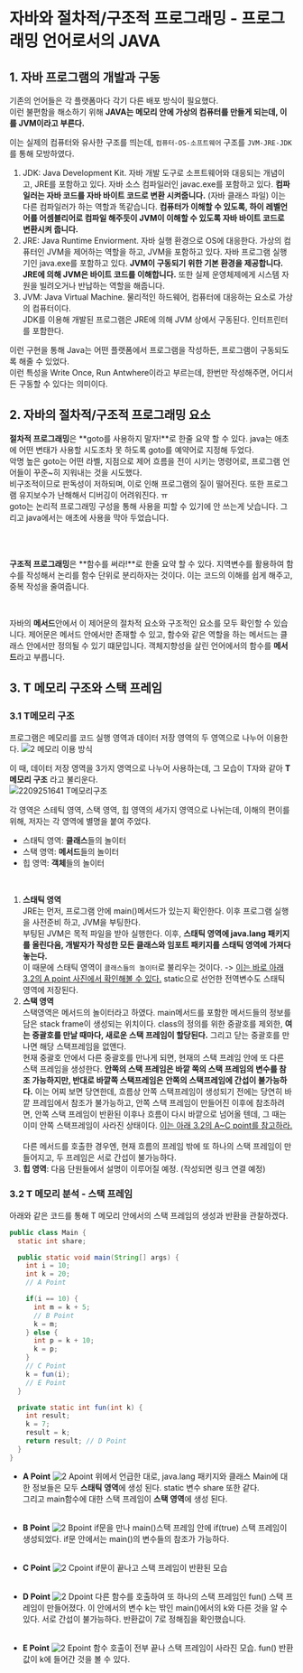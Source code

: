 # 자바와 절차적/구조적 프로그래밍 - 프로그래밍 언어로서의 JAVA
## 1. 자바 프로그램의 개발과 구동
기존의 언어들은 각 플랫폼마다 각기 다른 배포 방식이 필요했다. <br> 
이런 불편함을 해소하기 위해 **JAVA는 메모리 안에 가상의 컴퓨터를 만들게 되는데, 이를 JVM이라고 부른다.** <br>

이는 실제의 컴퓨터와 유사한 구조를 띄는데, `컴퓨터-OS-소프트웨어` 구조를 `JVM-JRE-JDK`를 통해 모방하였다.
1. JDK: Java Development Kit. 자바 개발 도구로 소프트웨어와 대응되는 개념이고, JRE를 포함하고 있다. 자바 소스 컴파일러인 javac.exe를 포함하고 있다. **컴파일러는 자바 코드를 자바 바이트 코드로 변환 시켜줍니다.** (자바 클래스 파일) 이는 다른 컴파일러가 하는 역할과 똑같습니다. **컴퓨터가 이해할 수 있도록, 하이 레벨언어를 어셈블리어로 컴파일 해주듯이 JVM이 이해할 수 있도록 자바 바이트 코드로 변환시켜 줍니다.**
2. JRE: Java Runtime Enviorment. 자바 실행 환경으로 OS에 대응한다. 가상의 컴퓨터인 JVM을 제어하는 역할을 하고, JVM을 포함하고 있다. 자바 프로그램 실행기인 java.exe를 포함하고 있다. **JVM이 구동되기 위한 기본 환경을 제공합니다. JRE에 의해 JVM은 바이트 코드를 이해합니다.** 또한 실제 운영체제에게 시스템 자원을 빌려오거나 반납하는 역할을 해줍니다.
3. JVM: Java Virtual Machine. 물리적인 하드웨어, 컴퓨터에 대응하는 요소로 가상의 컴퓨터이다. <br> JDK를 이용해 개발된 프로그램은 JRE에 의해 JVM 상에서 구동된다. 인터프린터를 포함한다.


이런 구현을 통해 Java는 어떤 플랫폼에서 프로그램을 작성하든, 프로그램이 구동되도록 해줄 수 있었다. <br> 이런 특성을 Write Once, Run Antwhere이라고 부르는데, 한번만 작성해주면, 어디서든 구동할 수 있다는 의미이다. 

## 2. 자바의 절차적/구조적 프로그래밍 요소
**절차적 프로그래밍**은 **goto를 사용하지 말자!**로 한줄 요약 할 수 있다. java는 애초에 어떤 변태가 사용할 시도조차 못 하도록 goto를 예약어로 지정해 두었다. <br>
악명 높은 goto는 어떤 라벨, 지점으로 제어 흐름을 전이 시키는 명령어로, 프로그램 언어들이 꾸준~히 지워내는 것을 시도했다. <br> 비구조적이므로 판독성이 저하되며, 이로 인해 프로그램의 질이 떨어진다. 또한 프로그램 유지보수가 난해해서 디버깅이 어려워진다. ㅠ <br>
goto는 논리적 프로그래밍 구성을 통해 사용을 피할 수 있기에 안 쓰는게 낫습니다. 그리고 java에서는 애초에 사용을 막아 두었습니다.

<br> <br>

**구조적 프로그래밍**은 **함수를 써라!**로 한줄 요약 할 수 있다. 지역변수를 활용하여 함수를 작성해서 논리를 함수 단위로 분리하자는 것이다. 이는 코드의 이해를 쉽게 해주고, 중복 작성을 줄여줍니다.

<br>

자바의 **메서드**안에서 이 제어문의 절차적 요소와 구조적인 요소를 모두 확인할 수 있습니다. 제어문은 메서드 안에서만 존재할 수 있고, 함수와 같은 역할을 하는 메서드는 클래스 안에서만 정의될 수 있기 떄문입니다. 객체지향성을 살린 언어에서의 함수를 **메서드**라고 부릅니다.  

## 3. T 메모리 구조와 스택 프레임
### 3.1 T메모리 구조
프로그램은 메모리를 코드 실행 영역과 데이터 저장 영역의 두 영역으로 나누어 이용한다.
![2  메모리 이용 방식](https://user-images.githubusercontent.com/71186266/192135523-b18f7c15-6618-43b5-931d-c04c19abaf11.png)
<br>

이 때, 데이터 저장 영역을 3가지 영역으로 나누어 사용하는데, 그 모습이 T자와 같아 **T 메모리 구조** 라고 불리운다. <br>
![2209251641 T메모리구조](https://user-images.githubusercontent.com/71186266/192135524-7864dbc3-74c8-4c93-982b-e842f47a53eb.png)


각 영역은 스테틱 영역, 스택 영역, 힙 영역의 세가지 영역으로 나뉘는데, 이해의 편이를 위해, 저자는 각 영역에 별명을 붙여 주었다.
- 스태틱 영역: **클래스**들의 놀이터
- 스택 영역: **메서드**들의 놀이터
- 힙 영역: **객체**들의 놀이터
<br>

1. **스태틱 영역** <br> JRE는 먼저, 프로그램 안에 main()메서드가 있는지 확인한다. 이후 프로그램 실행을 사전준비 하고, JVM을 부팅한다.  <br> 부팅된 JVM은 목적 파일을 받아 실행한다. 이후, **스태틱 영역에 java.lang 패키지를 올린다음, 개발자가 작성한 모든 클래스와 임포트 패키지를 스태틱 영역에 가져다 놓는다.** <br> 이 때문에 스태틱 영역이 `클래스들의 놀이터`로 불리우는 것이다. -> <U>이는 바로 아래 3.2의 A point 사진에서 확인해볼 수 있다.</U> static으로 선언한 전역변수도 스태틱 영역에 저장된다. <br>
2. **스택 영역** <br> 스택영역은 메서드의 놀이터라고 하였다. main메서드를 포함한 메서드들의 정보를 담은 stack frame이 생성되는 위치이다. class의 정의를 위한 중괄호를 제외한, **여는 중괄호를 만날 때마다, 새로운 스택 프레임이 할당된다.** 그리고 닫는 중괄호를 만나면 해당 스택프레임을 없앤다. <br> 현재 중괄호 안에서 다른 중괄호를 만나게 되면, 현재의 스택 프레임 안에 또 다른 스택 프레임을 생성한다. **안쪽의 스택 프레임은 바깥 쪽의 스택 프레임의 변수를 참조 가능하지만, 반대로 바깥쪽 스택프레임은 안쪽의 스택프레임에 간섭이 불가능하다.** 이는 어찌 보면 당연한데, 흐름상 안쪽 스택프레임이 생성되기 전에는 당연히 바깥 프레임에서 참조가 불가능하고, 안쪽 스택 프레임이 만들어진 이후에 참조하려면, 안쪽 스택 프레임이 반환된 이후나 흐름이 다시 바깥으로 넘어올 텐데, 그 때는 이미 안쪽 스택프레임이 사라진 상태이다. <U>이는 아래 3.2의 A~C point를 참고하라.</U> <br> <br> 다른 메서드를 호출한 경우엔, 현재 흐름의 프레임 밖에 또 하나의 스택 프레임이 만들어지고, 두 프레임은 서로 간섭이 불가능하다. <br>
3. **힙 영역**: 다음 단원들에서 설명이 이루어질 예정. (작성되면 링크 연결 예정)


### 3.2 T 메모리 분석 - 스택 프레임
아래와 같은 코드를 통해 T 메모리 안에서의 스택 프레임의 생성과 반환을 관찰하겠다.
```java
public class Main {
  static int share;

  public static void main(String[] args) {
    int i = 10;
    int k = 20;
    // A Point

    if(i == 10) {
      int m = k + 5;
      // B Point
      k = m;
    } else {
      int p = k + 10;
      k = p;
    }
    // C Point
    k = fun(i);
    // E Point
  }

  private static int fun(int k) {
    int result;
    k = 7;
    result = k;
    return result; // D Point
  }
}
```

- **A Point**
![2  Apoint](https://user-images.githubusercontent.com/71186266/192135527-f87c33d3-ee5b-4baa-88b7-7b1a8f002cd2.png)
위에서 언급한 대로, java.lang 패키지와 클래스 Main에 대한 정보들은 모두 **스태틱 영역**에 생성 된다. static 변수 share 또한 같다. <br> 그리고 main함수에 대한 스택 프레임이 **스택 영역**에 생성 된다.
<br> <br>

- **B Point**
![2  Bpoint](https://user-images.githubusercontent.com/71186266/192135531-6e462c45-0937-4810-b21d-8e332d24a0e2.png)
if문을 만나 main()스택 프레임 안에 if(true) 스택 프레임이 생성되었다. if문 안에서는 main()의 변수들의 참조가 가능하다.
<br> <br>

- **C Point**
![2  Cpoint](https://user-images.githubusercontent.com/71186266/192135533-3175bbdb-7d16-4b09-8866-61094c35e75e.png)
if문이 끝나고 스택 프레임이 반환된 모습
<br> <br>

- **D Point**
![2  Dpoint](https://user-images.githubusercontent.com/71186266/192135521-cb1bec06-1975-45c0-a55e-1363dba9fe58.png)
다른 함수를 호출하여 또 하나의 스택 프레임인 fun() 스택 프레임이 만들어졌다. 이 안에서의 변수 k는 밖인 main()에서의 k와 다른 것을 알 수 있다. 서로 간섭이 불가능하다. 반환값이 7로 정해짐을 확인했습니다.
<br> <br>

- **E Point**
![2  Epoint](https://user-images.githubusercontent.com/71186266/192135522-832ca602-cfdc-4dbf-b4b3-06438b660da9.png)
함수 호출이 전부 끝나 스택 프레임이 사라진 모습. fun() 반환값이 k에 들어간 것을 볼 수 있다.

